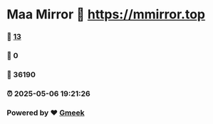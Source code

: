 # Maa Mirror :link: https://mmirror.top 
### :page_facing_up: [13](https://mmirror.top/tag.html) 
### :speech_balloon: 0 
### :hibiscus: 36190 
### :alarm_clock: 2025-05-06 19:21:26 
### Powered by :heart: [Gmeek](https://github.com/Meekdai/Gmeek)
